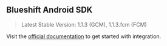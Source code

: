 ## Blueshift Android SDK

> Latest Stable Version: 1.1.3 (GCM), 1.1.3.fcm (FCM)

Visit the [official documentation](https://docs.getblueshift.com/docs/mobile-sdk) to get started with integration.
